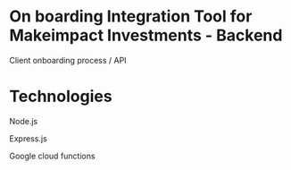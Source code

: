 # On boarding Integration Tool for Makeimpact Investments - Backend

Client onboarding process / API


# Technologies

 Node.js 
 
 Express.js
 
 Google cloud functions 




